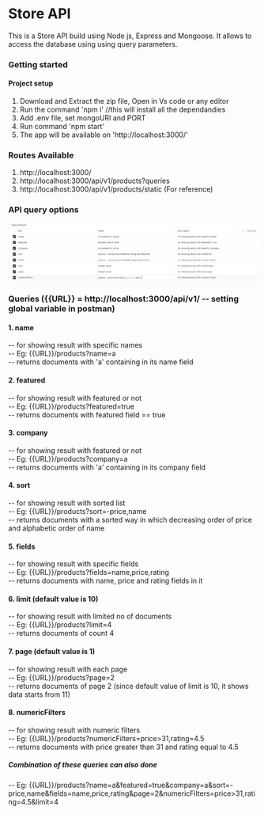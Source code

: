 # Store API
This is a Store API build using Node js, Express and Mongoose. It allows to access the database using using query parameters.
### Getting started
#### Project setup
1. Download and Extract the zip file, Open in Vs code or any editor
2. Run the command 'npm i' //this will install all the dependandies
3. Add .env file, set mongoURI and PORT
4. Run command 'npm start'
5. The app will be available on 'http://localhost:3000/'

### Routes Available
1. http://localhost:3000/
2. http://localhost:3000/api/v1/products?queries
3. http://localhost:3000/api/v1/products/static (For reference)
### API query options
![image1](https://github.com/krishna-kpa/Store-Api/blob/main/sample/query.png)

### Queries ({{URL}} = http://localhost:3000/api/v1/ -- setting global variable in postman)

#### 1. name
-- for showing result with specific names <br>
-- Eg: {{URL}}/products?name=a <br>
-- returns documents with 'a' containing in its name field <br>

#### 2. featured
-- for showing result with featured or not <br>
-- Eg: {{URL}}/products?featured=true <br>
-- returns documents with featured field == true <br>

#### 3. company
-- for showing result with featured or not <br>
-- Eg: {{URL}}/products?company=a <br>
-- returns documents with 'a' containing in its company field <br>

#### 4. sort
-- for showing result with sorted list <br>
-- Eg: {{URL}}/products?sort=-price,name <br>
-- returns documents with a sorted way in which decreasing order of price and alphabetic order of name <br>

#### 5. fields
-- for showing result with specific fields <br>
-- Eg: {{URL}}/products?fields=name,price,rating <br>
-- returns documents with name, price and rating fields in it <br>

#### 6. limit (default value is 10)
-- for showing result with limited no of documents <br>
-- Eg: {{URL}}/products?limit=4  <br>
-- returns documents of count 4 <br>

#### 7. page (default value is 1)
-- for showing result with each page <br>
-- Eg: {{URL}}/products?page=2 <br>
-- returns documents of page 2 (since default value of limit is 10, it shows data starts from 11) <br>

#### 8. numericFilters
-- for showing result with numeric filters <br>
-- Eg: {{URL}}/products?numericFilters=price>31,rating=4.5 <br>
-- returns documents with price greater than 31 and rating equal to 4.5 <br>

##### Combination of these queries can also done
-- Eg: {{URL}}/products?name=a&featured=true&company=a&sort=-price,name&fields=name,price,rating&page=2&numericFilters=price>31,rating=4.5&limit=4 <br>


